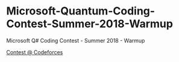 # Microsoft-Quantum-Coding-Contest-Summer-2018-Warmup
Microsoft Q# Coding Contest - Summer 2018 - Warmup

[Contest @ Codeforces](https://codeforces.com/contest/1001)
